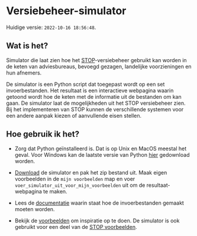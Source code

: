 # Versiebeheer-simulator

Huidige versie: `2022-10-16 18:56:48`.

## Wat is het?
Simulator die laat zien hoe het [STOP](https://koop.gitlab.io/STOP/voorinzage/standaard-preview-b/)-versiebeheer gebruikt kan worden in de keten van adviesbureaus, bevoegd gezagen, landelijke voorzieningen en hun afnemers.

De simulator is een Python script dat toegepast wordt op een set invoerbestanden. Het resultaat is een interactieve webpagina waarin getoond wordt hoe de keten met de informatie uit de bestanden om kan gaan. De simulator laat de mogelijkheden uit het STOP versiebeheer zien. Bij het implementeren van STOP kunnen de verschillende systemen voor een andere aanpak kiezen of aanvullende eisen stellen.

## Hoe gebruik ik het?

- Zorg dat Python geïnstalleerd is. Dat is op Unix en MacOS meestal het geval. Voor Windows kan de laatste versie van Python [hier](https://www.python.org/downloads/) gedownload worden.

- [Download](download.zip) de simulator en pak het zip bestand uit. Maak eigen voorbeelden in de `mijn voorbeelden` map en voer `voer_simulator_uit_voor_mijn_voorbeelden` uit om de resultaat-webpagina te maken.

- Lees de [documentatie](../../wiki) waarin staat hoe de invoerbestanden gemaakt moeten worden.

- Bekijk de [voorbeelden](voorbeelden) om inspiratie op te doen. De simulator is ook gebruikt voor een deel van de [STOP voorbeelden](https://gitlab.com/koop/STOP/voorinzage/standaard-preview-b/-/tree/master/voorbeelden).

